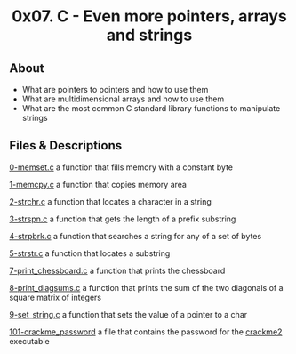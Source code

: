 # <div align="center">0x07. C - Even more pointers, arrays and strings</div>

## About

   - What are pointers to pointers and how to use them
   - What are multidimensional arrays and how to use them
   - What are the most common C standard library functions to manipulate strings

## Files & Descriptions

[0-memset.c](https://github.com/Jenni-Foued/holbertonschool-low_level_programming/tree/master/0x07-pointers_arrays_strings/0-memset.c)  a function that fills memory with a constant byte</br>

[1-memcpy.c](https://github.com/Jenni-Foued/holbertonschool-low_level_programming/tree/master/0x07-pointers_arrays_strings/1-memcpy.c)  a function that copies memory area</br>

[2-strchr.c](https://github.com/Jenni-Foued/holbertonschool-low_level_programming/tree/master/0x07-pointers_arrays_strings/2-strchr.c)  a function that locates a character in a string</br>

[3-strspn.c](https://github.com/Jenni-Foued/holbertonschool-low_level_programming/tree/master/0x07-pointers_arrays_strings/3-strspn.c)  a function that gets the length of a prefix substring</br>

[4-strpbrk.c](https://github.com/Jenni-Foued/holbertonschool-low_level_programming/tree/master/0x07-pointers_arrays_strings/4-strpbrk.c)  a function that searches a string for any of a set of bytes</br>

[5-strstr.c](https://github.com/Jenni-Foued/holbertonschool-low_level_programming/tree/master/0x07-pointers_arrays_strings/5-strstr.c)   a function that locates a substring</br>

[7-print_chessboard.c](https://github.com/Jenni-Foued/holbertonschool-low_level_programming/tree/master/0x07-pointers_arrays_strings/7-print_chessboard.c)   a function that prints the chessboard</br>

[8-print_diagsums.c](https://github.com/Jenni-Foued/holbertonschool-low_level_programming/tree/master/0x07-pointers_arrays_strings/8-print_diagsums.c)  a function that prints the sum of the two diagonals of a square matrix of integers</br>

[9-set_string.c](https://github.com/Jenni-Foued/holbertonschool-low_level_programming/tree/master/0x07-pointers_arrays_strings/9-set_string.c)  a function that sets the value of a pointer to a char</br>

[101-crackme_password](https://github.com/Jenni-Foued/holbertonschool-low_level_programming/tree/master/0x07-pointers_arrays_strings/101-crackme_password)  a file that contains the password for the [crackme2](https://github.com/holbertonschool/0x06.c/blob/master/crackme2) executable

